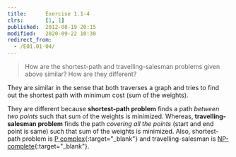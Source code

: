 ```yaml
---
title:      Exercise 1.1-4
clrs:       [1, 1]
published:  2012-08-19 20:15
modified:   2020-09-22 10:30
redirect_from:
  - /E01.01-04/
---
```


> How are the shortest-path and travelling-salesman problems given above similar? How are they different?

They are similar in the sense that both traverses a graph and tries to find out the shortest path with minimum cost (sum of the weights).

They are different because **shortest-path problem** finds a path *between two points* such that sum of the weights is minimized. Whereas, **travelling-salesman problem** finds the path *covering all the points* (start and end point is same) such that sum of the weights is minimized. Also, shortest-path problem is [P complex](https://en.wikipedia.org/wiki/P_(complexity)){:target="_blank"} and travelling-salesman is [NP-complete](https://en.wikipedia.org/wiki/NP-completeness){:target="_blank"}.

